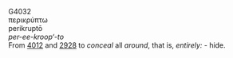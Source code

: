 G4032  
περικρύπτω  
perikruptō  
*per-ee-kroop‘-to*  
From [4012](g4012) and [2928](g2928) to *conceal* all *around*, that is,
*entirely:* - hide.  
